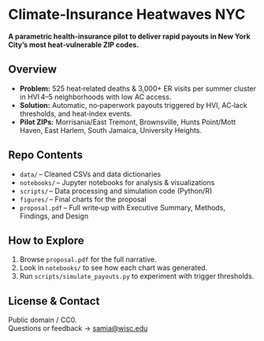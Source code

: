 # Climate‑Insurance Heatwaves NYC

**A parametric health‑insurance pilot to deliver rapid payouts in New York City’s most heat‑vulnerable ZIP codes.**

## Overview
- **Problem:** 525 heat‑related deaths & 3,000+ ER visits per summer cluster in HVI 4–5 neighborhoods with low AC access.
- **Solution:** Automatic, no‑paperwork payouts triggered by HVI, AC‑lack thresholds, and heat‑index events.
- **Pilot ZIPs:** Morrisania/East Tremont, Brownsville, Hunts Point/Mott Haven, East Harlem, South Jamaica, University Heights.

## Repo Contents
- `data/` – Cleaned CSVs and data dictionaries  
- `notebooks/` – Jupyter notebooks for analysis & visualizations  
- `scripts/` – Data processing and simulation code (Python/R)  
- `figures/` – Final charts for the proposal  
- `proposal.pdf` – Full write‑up with Executive Summary, Methods, Findings, and Design  

## How to Explore
1. Browse `proposal.pdf` for the full narrative.  
2. Look in `notebooks/` to see how each chart was generated.  
3. Run `scripts/simulate_payouts.py` to experiment with trigger thresholds.

## License & Contact
Public domain / CC0.  
Questions or feedback → samia@wisc.edu
